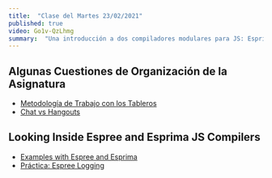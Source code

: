 ```yaml
---
title:  "Clase del Martes 23/02/2021"
published: true
video: Go1v-QzLhmg
summary:  "Una introducción a dos compiladores modulares para JS: Esprima y Espree. Al estar dividas las fases de estos compiladores en módulos podemos tomar ventaja para manipular código JS de entrada según nuestras necesidades"  
---
```


## Algunas Cuestiones de Organización de la Asignatura

* [Metodología de Trabajo con los Tableros]({{site.baseurl}}/practicas/github-project-board#metodolog%C3%ADa-de-trabajo-con-los-tableros)
* [Chat vs Hangouts]({{site.baseurl}}/assets/temas/tema0-introduccion-a-pl/guia-docente.html#chat-vs-hangouts)

## Looking Inside Espree and Esprima JS Compilers

* [Examples with Espree and Esprima]({{site.baseurl}}/assets/temas/tema0-introduccion-a-pl/esprima)
* [Práctica: Espree Logging]({{site.baseurl}}/practicas/esprima-logging)

